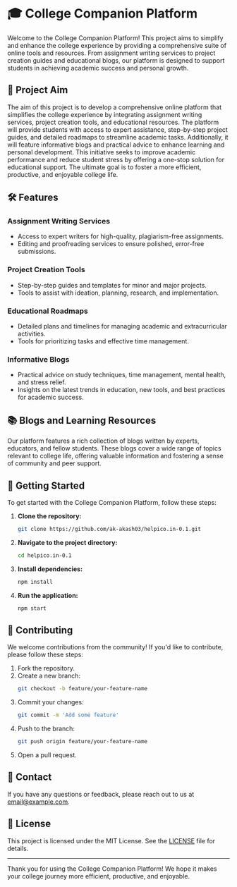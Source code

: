 # 🎓 College Companion Platform

Welcome to the College Companion Platform! This project aims to simplify and enhance the college experience by providing a comprehensive suite of online tools and resources. From assignment writing services to project creation guides and educational blogs, our platform is designed to support students in achieving academic success and personal growth.

## 🌟 Project Aim

The aim of this project is to develop a comprehensive online platform that simplifies the college experience by integrating assignment writing services, project creation tools, and educational resources. The platform will provide students with access to expert assistance, step-by-step project guides, and detailed roadmaps to streamline academic tasks. Additionally, it will feature informative blogs and practical advice to enhance learning and personal development. This initiative seeks to improve academic performance and reduce student stress by offering a one-stop solution for educational support. The ultimate goal is to foster a more efficient, productive, and enjoyable college life.

## 🛠️ Features

### Assignment Writing Services
- Access to expert writers for high-quality, plagiarism-free assignments.
- Editing and proofreading services to ensure polished, error-free submissions.

### Project Creation Tools
- Step-by-step guides and templates for minor and major projects.
- Tools to assist with ideation, planning, research, and implementation.

### Educational Roadmaps
- Detailed plans and timelines for managing academic and extracurricular activities.
- Tools for prioritizing tasks and effective time management.

### Informative Blogs
- Practical advice on study techniques, time management, mental health, and stress relief.
- Insights on the latest trends in education, new tools, and best practices for academic success.

## 📚 Blogs and Learning Resources

Our platform features a rich collection of blogs written by experts, educators, and fellow students. These blogs cover a wide range of topics relevant to college life, offering valuable information and fostering a sense of community and peer support.

## 🚀 Getting Started

To get started with the College Companion Platform, follow these steps:

1. **Clone the repository:**
    ```sh
    git clone https://github.com/ak-akash03/helpico.in-0.1.git
    ```
2. **Navigate to the project directory:**
    ```sh
    cd helpico.in-0.1
    ```
3. **Install dependencies:**
    ```sh
    npm install
    ```
4. **Run the application:**
    ```sh
    npm start
    ```

## 🤝 Contributing

We welcome contributions from the community! If you'd like to contribute, please follow these steps:

1. Fork the repository.
2. Create a new branch:
    ```sh
    git checkout -b feature/your-feature-name
    ```
3. Commit your changes:
    ```sh
    git commit -m 'Add some feature'
    ```
4. Push to the branch:
    ```sh
    git push origin feature/your-feature-name
    ```
5. Open a pull request.

## 📧 Contact

If you have any questions or feedback, please reach out to us at [email@example.com](ak.akashrathod03@gmail.com).

## 📜 License

This project is licensed under the MIT License. See the [LICENSE](#) file for details.

---

Thank you for using the College Companion Platform! We hope it makes your college journey more efficient, productive, and enjoyable.
